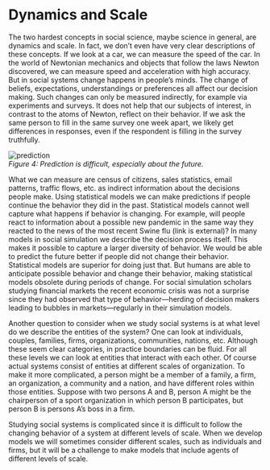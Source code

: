 # Dynamics and Scale
The two hardest concepts in social science, maybe science in general, are dynamics and scale. In fact, we don’t even have very clear descriptions of these concepts. If we look at a car, we can measure the speed of the car. In the world of Newtonian mechanics and objects that follow the laws Newton discovered, we can measure speed and acceleration with high accuracy. But in social systems change happens in people’s minds. The change of beliefs, expectations, understandings or preferences all affect our decision making. Such changes can only be measured indirectly, for example via experiments and surveys. It does not help that our subjects of interest, in contrast to the atoms of Newton, reflect on their behavior. If we ask the same person to fill in the same survey one week apart, we likely get differences in responses, even if the respondent is filling in the survey truthfully.

![prediction](https://raw.githubusercontent.com/comses/intro-to-abm/master/assets/images/CH_2_Fig_4_prediction.png)<br>
*Figure 4: Prediction is difficult, especially about the future.*

What we can measure are census of citizens, sales statistics, email patterns, traffic flows, etc. as indirect information about the decisions people make. Using statistical models we can make predictions if people continue the behavior they did in the past. Statistical models cannot well capture what happens if behavior is changing. For example, will people react to information about a possible new pandemic in the same way they reacted to the news of the most recent Swine flu (link is external)? In many models in social simulation we describe the decision process itself. This makes it possible to capture a larger diversity of behavior. We would be able to predict the future better if people did not change their behavior. Statistical models are superior for doing just that. But humans are able to anticipate possible behavior and change their behavior, making statistical models obsolete during periods of change. For social simulation scholars studying financial markets the recent economic crisis was not a surprise since they had observed that type of behavior—herding of decision makers leading to bubbles in markets—regularly in their simulation models.

Another question to consider when we study social systems is at what level do we describe the entities of the system? One can look at individuals, couples, families, firms, organizations, communities, nations, etc. Although these seem clear categories, in practice boundaries can be fluid.
For all these levels we can look at entities that interact with each other. Of course actual systems consist of entities at different scales of organization. To make it more complicated, a person might be a member of a family, a firm, an organization, a community and a nation, and have different roles within those entities. Suppose with two persons A and B, person A might be the chairperson of a sport organization in which person B participates, but person B is persons A’s boss in a firm.

Studying social systems is complicated since it is difficult to follow the changing behavior of a system at different levels of scale. When we develop models we will sometimes consider different scales, such as individuals and firms, but it will be a challenge to make models that include agents of different levels of scale.
